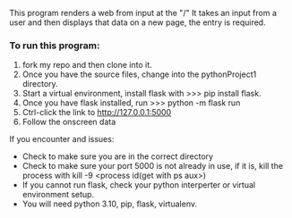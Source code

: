 This program renders a web from input at the "/"
It takes an input from a user and then displays that data on a new page, the entry is required.

### To run this program:
1. fork my repo and then clone into it.
2. Once you have the source files, change into the pythonProject1 directory.
3. Start a virtual environment, install flask with >>> pip install flask.
4. Once you have flask installed, run >>> python -m flask run
5. Ctrl-click the link to http://127.0.0.1:5000
6. Follow the onscreen data

If you encounter and issues:
* Check to make sure you are in the correct directory
* Check to make sure your port 5000 is not already in use, if it is, kill the process with kill -9 <process id(get with ps aux>)
* If you cannot run flask, check your python interperter or virtual environment setup.
* You will need python 3.10, pip, flask, virtualenv.